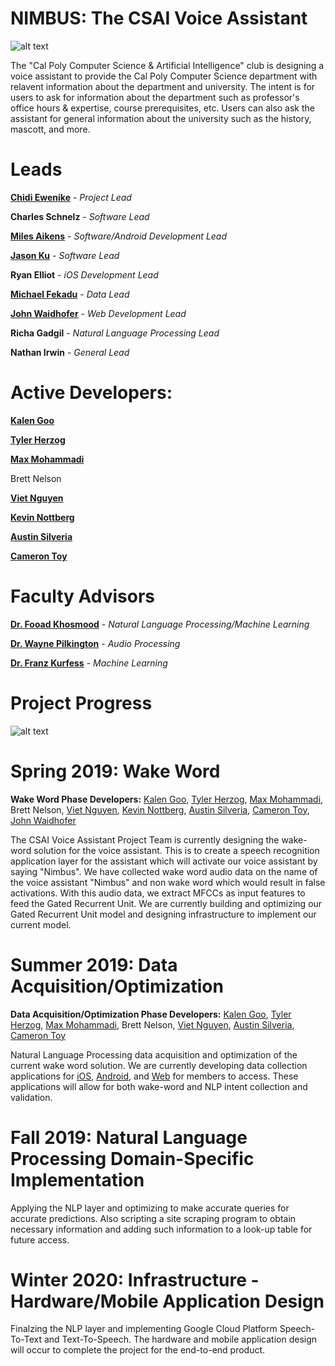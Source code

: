 # NIMBUS: The CSAI Voice Assistant

![alt text](https://github.com/calpoly-csai/CSAI_Voice_Assistant/blob/master/Images/CalPoly-CSAI_cpcsai_rectanglefilled.png)

The "Cal Poly Computer Science & Artificial Intelligence" club is designing a voice assistant to provide the Cal Poly Computer Science department with relavent information about the department and university. The intent is for users to ask for information about the department such as professor's office hours & expertise, course prerequisites, etc. Users can also ask the assistant for general information about the university such as the history, mascott, and more.

# Leads

[**Chidi Ewenike**](http://htmlpreview.github.com/?https://github.com/calpoly-csai/member_bios/blob/master/bios/chidi_ewenike_profile.html) - 
_Project Lead_

**Charles Schnelz** - 
_Software Lead_

[**Miles Aikens**](http://htmlpreview.github.com/?https://github.com/calpoly-csai/member_bios/blob/master/bios/miles_aikens_profile.html) - 
_Software/Android Development Lead_

[**Jason Ku**](http://htmlpreview.github.com/?https://github.com/calpoly-csai/member_bios/blob/master/bios/jason_ku_profile.html) - 
_Software Lead_

**Ryan Elliot** - 
_iOS Development Lead_

[**Michael Fekadu**](http://htmlpreview.github.com/?https://github.com/calpoly-csai/member_bios/blob/master/bios/michael_fekadu_profile.html) - 
_Data Lead_

[**John Waidhofer**](http://htmlpreview.github.com/?https://github.com/calpoly-csai/member_bios/blob/master/bios/john_waidhofer_profile.html) - _Web Development Lead_

**Richa Gadgil** - 
_Natural Language Processing Lead_

**Nathan Irwin** - 
_General Lead_

# Active Developers:

[**Kalen Goo**](http://htmlpreview.github.com/?https://github.com/calpoly-csai/member_bios/blob/master/bios/kalen_goo_profile.html)

[**Tyler Herzog**](http://htmlpreview.github.com/?https://github.com/calpoly-csai/member_bios/blob/master/bios/tyler_herzog_profile.html)

[**Max Mohammadi**](http://htmlpreview.github.com/?https://github.com/calpoly-csai/member_bios/blob/master/bios/max_mohammadi_profile.html) 

Brett Nelson

[**Viet Nguyen**](http://htmlpreview.github.com/?https://github.com/calpoly-csai/member_bios/blob/master/bios/viet_nguyen_profile.html)

[**Kevin Nottberg**](http://htmlpreview.github.com/?https://github.com/calpoly-csai/member_bios/blob/master/bios/kevin_nottberg_profile.html)

[**Austin Silveria**](http://htmlpreview.github.com/?https://github.com/calpoly-csai/member_bios/blob/master/bios/austin_silveria_profile.html)

[**Cameron Toy**](http://htmlpreview.github.com/?https://github.com/calpoly-csai/member_bios/blob/master/bios/cameron_toy_profile.html)




# Faculty Advisors

[**Dr. Fooad Khosmood**](http://users.csc.calpoly.edu/~foaad/) -
_Natural Language Processing/Machine Learning_

[**Dr. Wayne Pilkington**](http://www.ee.calpoly.edu/faculty/wpilking/) - 
_Audio Processing_

[**Dr. Franz Kurfess**](http://users.csc.calpoly.edu/~fkurfess/) -
_Machine Learning_

# Project Progress
![alt text](https://raw.githubusercontent.com/calpoly-csai/CSAI_Voice_Assistant/master/Images/progress_without_title.png)

# Spring 2019: Wake Word

**Wake Word Phase Developers:** [Kalen Goo](http://htmlpreview.github.com/?https://github.com/calpoly-csai/member_bios/blob/master/bios/kalen_goo_profile.html), [Tyler Herzog](http://htmlpreview.github.com/?https://github.com/calpoly-csai/member_bios/blob/master/bios/tyler_herzog_profile.html), [Max Mohammadi](http://htmlpreview.github.com/?https://github.com/calpoly-csai/member_bios/blob/master/bios/max_mohammadi_profile.html), Brett Nelson, [Viet Nguyen](http://htmlpreview.github.com/?https://github.com/calpoly-csai/member_bios/blob/master/bios/viet_nguyen_profile.html), [Kevin Nottberg](http://htmlpreview.github.com/?https://github.com/calpoly-csai/member_bios/blob/master/bios/kevin_nottberg_profile.html), [Austin Silveria](http://htmlpreview.github.com/?https://github.com/calpoly-csai/member_bios/blob/master/bios/austin_silveria_profile.html), [Cameron Toy](http://htmlpreview.github.com/?https://github.com/calpoly-csai/member_bios/blob/master/bios/cameron_toy_profile.html),  [John Waidhofer](http://htmlpreview.github.com/?https://github.com/calpoly-csai/member_bios/blob/master/bios/john_waidhofer_profile.html)

The CSAI Voice Assistant Project Team is currently designing the wake-word solution for the voice assistant. This is to create a speech recognition application layer for the assistant which will activate our voice assistant by saying "Nimbus". We have collected wake word audio data on the name of the voice assistant "Nimbus" and non wake word which would result in false activations. With this audio data, we extract MFCCs as input features to feed the Gated Recurrent Unit. We are currently building and optimizing our Gated Recurrent Unit model and designing infrastructure to implement our current model.




# Summer 2019: Data Acquisition/Optimization

**Data Acquisition/Optimization Phase Developers:** [Kalen Goo](http://htmlpreview.github.com/?https://github.com/calpoly-csai/member_bios/blob/master/bios/kalen_goo_profile.html), [Tyler Herzog](http://htmlpreview.github.com/?https://github.com/calpoly-csai/member_bios/blob/master/bios/tyler_herzog_profile.html), [Max Mohammadi](http://htmlpreview.github.com/?https://github.com/calpoly-csai/member_bios/blob/master/bios/max_mohammadi_profile.html), Brett Nelson,  [Viet Nguyen](http://htmlpreview.github.com/?https://github.com/calpoly-csai/member_bios/blob/master/bios/viet_nguyen_profile.html), [Austin Silveria](http://htmlpreview.github.com/?https://github.com/calpoly-csai/member_bios/blob/master/bios/austin_silveria_profile.html), [Cameron Toy](http://htmlpreview.github.com/?https://github.com/calpoly-csai/member_bios/blob/master/bios/cameron_toy_profile.html)

Natural Language Processing data acquisition and optimization of the current wake word solution. We are currently developing data collection applications for [iOS](https://github.com/calpoly-csai/ios-voice-assistant), [Android](https://github.com/calpoly-csai/android-voice-assistant), and [Web](https://github.com/calpoly-csai/web-validate-collect) for members to access. These applications will allow for both wake-word and NLP intent collection and validation. 

# Fall 2019: Natural Language Processing Domain-Specific Implementation 
Applying the NLP layer and optimizing to make accurate queries for accurate predictions. Also scripting a site scraping program to obtain necessary information and adding such information to a look-up table for future access.

# Winter 2020: Infrastructure - Hardware/Mobile Application Design
Finalzing the NLP layer and implementing Google Cloud Platform Speech-To-Text and Text-To-Speech. The hardware and mobile application design will occur to complete the project for the end-to-end product.

 
